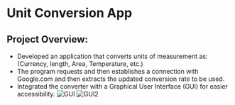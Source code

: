 # Unit Conversion App 

## Project Overview:
- Developed an application that converts units of measurement as: (Currency, length, Area, Temperature, etc.)
- The program requests and then establishes a connection with Google.com and then extracts the updated conversion rate to be used.
- Integrated the converter with a Graphical User Interface (GUI) for easier accessibility.
![GUI](https://user-images.githubusercontent.com/69512046/99093974-9423b180-25a9-11eb-814b-25016b5e198d.JPG)
![GUI2](https://user-images.githubusercontent.com/69512046/99093977-94bc4800-25a9-11eb-84ab-df4a47409014.JPG)
